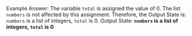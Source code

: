 Example Answer: 
The variable `total` is assigned the value of 0. The list `numbers` is not affected by this assignment. Therefore, the Output State is: `numbers` is a list of integers, `total` is 0.
Output State: **`numbers` is a list of integers, `total` is 0**